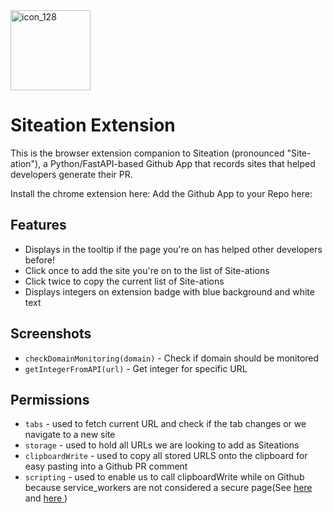 
<img width="128" height="128" alt="icon_128" src="https://github.com/user-attachments/assets/cd248f15-9659-45e7-8da3-2f379d853708" />

# Siteation Extension

This is the browser extension companion to Siteation (pronounced "Site-ation"), a Python/FastAPI-based Github App that records sites that helped developers generate their PR.

Install the chrome extension here:
Add the Github App to your Repo here:

## Features

- Displays in the tooltip if the page you're on has helped other developers before!
- Click once to add the site you're on to the list of Site-ations
- Click twice to copy the current list of Site-ations
- Displays integers on extension badge with blue background and white text

## Screenshots



- `checkDomainMonitoring(domain)` - Check if domain should be monitored
- `getIntegerFromAPI(url)` - Get integer for specific URL

## Permissions

- `tabs` - used to fetch current URL and check if the tab changes or we navigate to a new site
- `storage` - used to hold all URLs we are looking to add as Siteations
- `clipboardWrite` - used to copy all stored URLS onto the clipboard for easy pasting into a Github PR comment
- `scripting` - used to enable us to call clipboardWrite while on Github because service_workers are not considered a secure page(See [here](https://github.com/w3c/editing/issues/458) and [here ]([url](https://developer.mozilla.org/en-US/docs/Web/Security/Secure_Contexts)))
